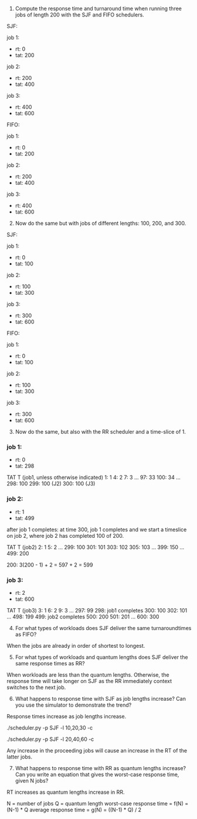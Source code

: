 1. Compute the response time and turnaround time when running three jobs of length 200 with the SJF and FIFO schedulers.

SJF:

job 1:
 * rt: 0
 * tat: 200

job 2:
 * rt: 200
 * tat: 400

job 3:
 * rt: 400
 * tat: 600

FIFO:

job 1:
 * rt: 0
 * tat: 200

job 2:
 * rt: 200
 * tat: 400

job 3:
 * rt: 400
 * tat: 600

2. Now do the same but with jobs of different lengths: 100, 200, and 300.

SJF:

job 1:
 * rt: 0
 * tat: 100

job 2:
 * rt: 100
 * tat: 300

job 3:
 * rt: 300
 * tat: 600

FIFO:

job 1:
 * rt: 0
 * tat: 100

job 2:
 * rt: 100
 * tat: 300

job 3:
 * rt: 300
 * tat: 600


3. Now do the same, but also with the RR scheduler and a time-slice of 1.

### job 1:
 * rt: 0
 * tat: 298

<!-- calculation for TAT: -->
<!-- where T = total time of job -->

<!-- T  TAT -->
<!-- 1: 1 -->
<!-- 2: 4 -->
<!-- 3: 7 -->
<!-- 4: 10 -->
<!-- TAT = (3(T-1) + 1) -->
<!-- ... -->
<!-- 100: 3(99) + 1 = 297 +1 = 298 -->

TAT  T (job1, unless otherwise indicated)
1:   1
4:   2
7:   3
...
97: 33
100: 34
...
298: 100
299: 100 (J2)
300: 100 (J3)


### job 2:
 * rt: 1
 * tat: 499

after job 1 completes:
at time 300, job 1 completes and we start a timeslice on job 2, where job 2 has completed 100 of 200.

TAT  T (job2)
2:   1
5:   2
...
299: 100
301: 101
303: 102
305: 103
...
399: 150
...
499: 200

200: 3(200 - 1) + 2 = 597 + 2 = 599

### job 3:
 * rt: 2
 * tat: 600

TAT T (job3)
3:  1
6:  2
9:  3
...
297: 99
298: job1 completes
300: 100
302: 101
...
498: 199
499: job2 completes
500: 200
501: 201
...
600: 300


4. For what types of workloads does SJF deliver the same turnaroundtimes as FIFO?

When the jobs are already in order of shortest to longest.


5. For what types of workloads and quantum lengths does SJF deliver the same response times as RR?

When workloads are less than the quantum lengths. Otherwise, the response time will take longer on SJF as the RR immediately context switches to the next job.


6. What happens to response time with SJF as job lengths increase? Can you use the simulator to demonstrate the trend?

Response times increase as job lengths increase.

./scheduler.py -p SJF -l 10,20,30 -c

./scheduler.py -p SJF -l 20,40,60 -c

Any increase in the proceeding jobs will cause an increase in the RT of the latter jobs.


7. What happens to response time with RR as quantum lengths increase? Can you write an equation that gives the worst-case response time, given N jobs?

RT increases as quantum lengths increase in RR.

N = number of jobs
Q = quantum length
worst-case response time = f(N) = (N-1) * Q
average response time = g(N) = ((N-1) * Q) / 2



